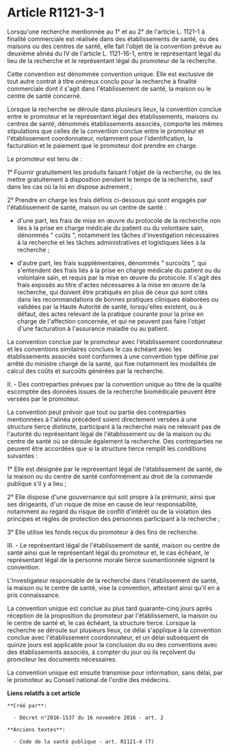 # Article R1121-3-1

Lorsqu'une recherche mentionnée au 1° et au 2° de l'article L. 1121-1 à finalité commerciale est réalisée dans des
établissements de santé, ou des maisons ou des centres de santé, elle fait l'objet de la convention prévue au deuxième alinéa
du IV de l'article L. 1121-16-1, entre le représentant légal du lieu de la recherche et le représentant légal du promoteur de
la recherche. 

Cette convention est dénommée convention unique. Elle est exclusive de tout autre contrat à titre onéreux conclu pour la
recherche à finalité commerciale dont il s'agit dans l'établissement de santé, la maison ou le centre de santé concerné. 

Lorsque la recherche se déroule dans plusieurs lieux, la convention conclue entre le promoteur et le représentant légal des
établissements, maisons ou centres de santé, dénommés établissements associés, comporte les mêmes stipulations que celles de
la convention conclue entre le promoteur et l'établissement coordonnateur, notamment pour l'identification, la facturation et
le paiement que le promoteur doit prendre en charge. 

Le promoteur est tenu de : 

1° Fournir gratuitement les produits faisant l'objet de la recherche, ou de les mettre gratuitement à disposition pendant le
temps de la recherche, sauf dans les cas où la loi en dispose autrement ; 

2° Prendre en charge les frais définis ci-dessous qui sont engagés par l'établissement de santé, maison ou un centre de
santé : 

- d'une part, les frais de mise en œuvre du protocole de la recherche non liés à la prise en charge médicale du patient ou du
volontaire sain, dénommés " coûts ", notamment les tâches d'investigation nécessaires à la recherche et les tâches
administratives et logistiques liées à la recherche ; 

- d'autre part, les frais supplémentaires, dénommés " surcoûts ", qui s'entendent des frais liés à la prise en charge
médicale du patient ou du volontaire sain, et requis par la mise en œuvre du protocole. Il s'agit des frais exposés au titre
d'actes nécessaires à la mise en œuvre de la recherche, qui doivent être pratiqués en plus de ceux qui sont cités dans les
recommandations de bonnes pratiques cliniques élaborées ou validées par la Haute Autorité de santé, lorsqu'elles existent, ou
à défaut, des actes relevant de la pratique courante pour la prise en charge de l'affection concernée, et qui ne peuvent pas
faire l'objet d'une facturation à l'assurance maladie ou au patient. 

La convention conclue par le promoteur avec l'établissement coordonnateur et les conventions similaires conclues le cas
échéant avec les établissements associés sont conformes à une convention type définie par arrêté du ministre chargé de la
santé, qui fixe notamment les modalités de calcul des coûts et surcoûts générées par la recherche. 

II. - Des contreparties prévues par la convention unique au titre de la qualité escomptée des données issues de la recherche
biomédicale peuvent être versées par le promoteur. 

La convention peut prévoir que tout ou partie des contreparties mentionnées à l'alinéa précédent soient directement versées à
une structure tierce distincte, participant à la recherche mais ne relevant pas de l'autorité du représentant légal de
l'établissement ou de la maison ou du centre de santé où se déroule également la recherche. Des contreparties ne peuvent être
accordées que si la structure tierce remplit les conditions suivantes : 

1° Elle est désignée par le représentant légal de l'établissement de santé, de la maison ou du centre de santé conformément
au droit de la commande publique s'il y a lieu ; 

2° Elle dispose d'une gouvernance qui soit propre à la prémunir, ainsi que ses dirigeants, d'un risque de mise en cause de
leur responsabilité, notamment au regard du risque de conflit d'intérêt ou de la violation des principes et règles de
protection des personnes participant à la recherche ; 

3° Elle utilise les fonds reçus du promoteur à des fins de recherche. 

III. - Le représentant légal de l'établissement de santé, maison ou centre de santé ainsi que le représentant légal du
promoteur et, le cas échéant, le représentant légal de la personne morale tierce susmentionnée signent la convention. 

L'investigateur responsable de la recherche dans l'établissement de santé, la maison ou le centre de santé, vise la
convention, attestant ainsi qu'il en a pris connaissance. 

La convention unique est conclue au plus tard quarante-cinq jours après réception de la proposition du promoteur par
l'établissement, la maison ou le centre de santé et, le cas échéant, la structure tierce. Lorsque la recherche se déroule sur
plusieurs lieux, ce délai s'applique à la convention conclue avec l'établissement coordonnateur, et un délai subséquent de
quinze jours est applicable pour la conclusion du ou des conventions avec des établissements associés, à compter du jour où
ils reçoivent du promoteur les documents nécessaires. 

La convention unique est ensuite transmise pour information, sans délai, par le promoteur au Conseil national de l'ordre des
médecins.

**Liens relatifs à cet article**

	**Créé par**:

	  - Décret n°2016-1537 du 16 novembre 2016 - art. 2

	**Anciens textes**:

	  - Code de la santé publique - art. R1121-4 (T)
